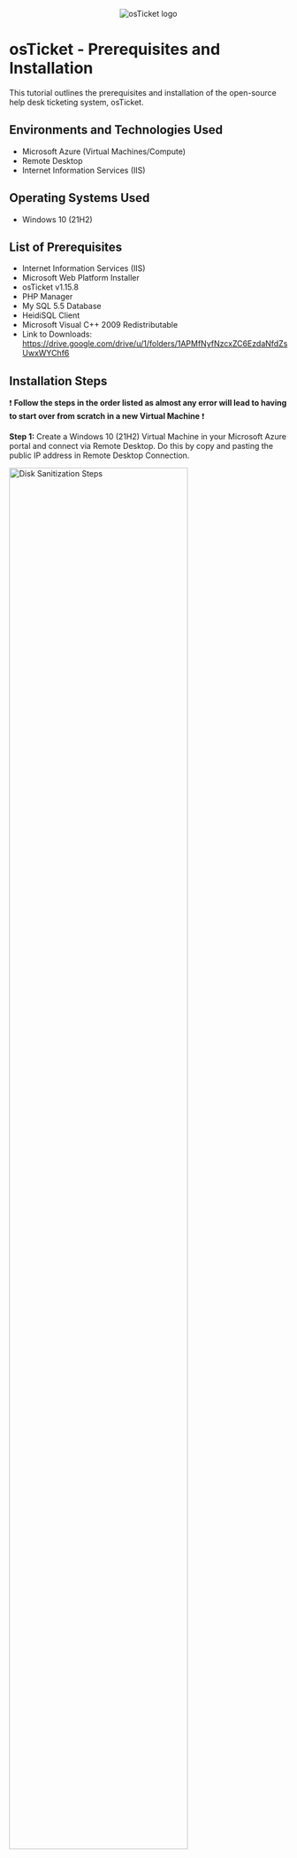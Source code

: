 <p align="center">
<img src="https://i.imgur.com/Clzj7Xs.png" alt="osTicket logo"/>
</p>

<h1>osTicket - Prerequisites and Installation</h1>
This tutorial outlines the prerequisites and installation of the open-source help desk ticketing system, osTicket.<br />


<h2>Environments and Technologies Used</h2>

- Microsoft Azure (Virtual Machines/Compute)
- Remote Desktop
- Internet Information Services (IIS)

<h2>Operating Systems Used </h2>

- Windows 10</b> (21H2)

<h2>List of Prerequisites</h2>

- Internet Information Services (IIS)
- Microsoft Web Platform Installer
- osTicket v1.15.8
- PHP Manager
- My SQL 5.5 Database
- HeidiSQL Client
- Microsoft Visual C++ 2009 Redistributable
- Link to Downloads: https://drive.google.com/drive/u/1/folders/1APMfNyfNzcxZC6EzdaNfdZsUwxWYChf6

<h2>Installation Steps</h2>

:exclamation: **Follow the steps in the order listed as almost any error will lead to having to start over from scratch in a new Virtual Machine** :exclamation:

**Step 1:** Create a Windows 10</b> (21H2) Virtual Machine in your Microsoft Azure portal and connect via Remote Desktop. Do this by copy and pasting the public IP address in Remote Desktop Connection.
<p>
<img src="https://i.imgur.com/Nq0PrfI.png" height="80%" width="80%" alt="Disk Sanitization Steps"/>
<img src="https://i.imgur.com/Tb97pur.png" height="40%" width="40%" alt="Disk Sanitization Steps"/>
</p>
<p>

**Step 2:** Once up and running, install/enable "Internet Information Services" (IIS) in Windows with CGI: Control panel --> Programs --> Turn Windows features on or off --> check box titled "Internet Information Services" and expand --> expand "World Wide Web Services" --> expand "Application Development Features" --> check box titled "CGI".  IIS is a web server that allows your computer to serve up websites and because OsTicket runs out of a website, we need to setup and configure IIS.

<p align="center">
<img src="https://imgur.com/Pp3YiGv.png" height="60%" width="60%" alt="osTicket Prereqs and Installation"/>
<img src="https://i.imgur.com/dCCltnf.png" height="40%" width="40%" alt="osTicket Prereqs and Installation"/>

</p>
<p>

  
**Step 3:** Download and install Web Platform Installer from Google Drive download links.
  
Search, add, and install the following through Web Platform Installer: MySQL 5.5 database, PHP 5.6.31, and all simple versions of PHP (x86) 7.0 through 7.3.

<p align="center">
<img src="https://i.imgur.com/UfPy9AD.png" height="50%" width="50%" alt="osTicket Prereqs and Installation"/>
</p>
<p align="center">
<img src="https://i.imgur.com/tEfOjy9.png" height="50%" width="50%" alt="osTicket Prereqs and Installation"/>
</p>
<p>

MySQL 5.5 will require a name and password, *root* and *Password1* respectively when you try to install. Make note of the name / password in a text file as you will need it again later on in the installation process.

  
**Step 4:** Fix any failures in the installation by going to Google Drive to download and install *PHP 7.3.8*, *PHP Manager*, and *Microsoft Visual C++ 2009 Redistributable Package*.

<p align="center">
<img src="https://i.imgur.com/I4hZg17.png" height="60%" width="60%" alt="osTicket Prereqs and Installation"/>
</p>
<p>


**Step 5:** Download osTicket v1.15.8 from Google Drive and *Extract All*.
  
<p align="center">
<img src="https://i.imgur.com/gHFPoqP.png" height="50%" width="50%" alt="osTicket Prereqs and Installation"/>
</p>
<p>

  
Copy the "upload" folder into c:\inetpubt\wwwroot and *Rename* it "osTicket".

<p align="center">
<img src="https://i.imgur.com/E12aErK.png" height="50%" width="50%" alt="osTicket Prereqs and Installation"/>
</p>
<p>

  
**Step 6:** Open Internet Information Services and *Restart* the server on the right hand side.
  
<p align="center">
<img src="https://i.imgur.com/0gqTw9Z.png" height="70%" width="70%" alt="osTicket Prereqs and Installation"/>
</p>
<p>


Go to Sites >> Default >> osTicket and click "Browse *:80" on the right hand side.

<p align="center">
<img src="https://i.imgur.com/iqCf28W.png" height="70%" width="70%" alt="osTicket Prereqs and Installation"/>
</p>

A window should open in your browser. This will eventually become your osTicket website.

<p align="center">
<img src="https://i.imgur.com/zVq0ZCi.png" height="60%" width="60%" alt="osTicket Prereqs and Installation"/>
</p>
<p>


**Step 7:** Go back to Internet Information Services. Go to Sites >> Default >> osTicket and double-click the PHP Manager icon.

<p align="center">
<img src="https://i.imgur.com/9UqczOF.png" height="50%" width="50%" alt="osTicket Prereqs and Installation"/>
</p>
<p>

  
Click "Enable or disable an extension" and enable the three extensions, *php_imap.dll*, *php_intl.dll*, and *php_opcache.dll* if they are not already so.
  
<p align="center">
<img src="https://i.imgur.com/UiRVoRw.png" height="60%" width="60%" alt="osTicket Prereqs and Installation"/>
</p>
<p>
  
  
**Step 8:** Refresh the osTicket webpage. It should look something like this:
  
<p align="center">
<img src="https://i.imgur.com/tqYCpHL.png" height="40%" width="40%" alt="osTicket Prereqs and Installation"/>
</p>
<p>
  
  
**Step 9:** *Rename* "C:\inetpub\wwwroot\osTicket\include\ost-sampleconfig.php" to "C:\inetpub\wwwroot\osTicket\include\ost-config.php".
  
<p align="center">
<img src="https://i.imgur.com/Yb5ct3K.png" height="50%" width="50%" alt="osTicket Prereqs and Installation"/>
</p>
<p>
  
  
*Right-click* ost-config.php, open Properties >> Security >> Advanced >> Permissions and click "Disable Inheritance" >> "Remove".
  
<p align="center">
<img src="https://i.imgur.com/yrLMEHU.png" height="60%" width="60%" alt="osTicket Prereqs and Installation"/>
</p>
<p>
  
  
Then add new permissions for *everyone* and give *Full Control*.
  
<p align="center">
<img src="https://i.imgur.com/HE1qbyo.png" height="60%" width="60%" alt="osTicket Prereqs and Installation"/>
</p>
<p>

  
**Step 10:** Go back to your browser and click "Continue". You should land at this page:
  
<p align="center">
<img src="https://i.imgur.com/yiCMjxE.png" height="40%" width="40%" alt="osTicket Prereqs and Installation"/>
</p>
<p>

  
**Step 11:** Download and install *HeidiSQL* from Google Drive.

<p align="center">
<img src="https://i.imgur.com/gP8AR7I.png" height="60%" width="60%" alt="osTicket Prereqs and Installation"/>
</p>
<p>

  
Launch *HeidiSQL*,  create a "New Session", enter user and password, *root* and *Password1*, and click "Open".
  
<p align="center">
<img src="https://i.imgur.com/qiENBYr.png" height="60%" width="60%" alt="osTicket Prereqs and Installation"/>
</p>
<p>

  
Create a "New Database"
  
<p align="center">
<img src="https://i.imgur.com/UjyZNno.png" height="60%" width="60%" alt="osTicket Prereqs and Installation"/>
</p>
<p>

  
and name it "osTicket".
  
<p align="center">
<img src="https://i.imgur.com/Kx9TFcd.png" height="60%" width="60%" alt="osTicket Prereqs and Installation"/>
</p>
<p>

  
**Step 12:** Go back to the browser and continue setting up osTicket by filling out the fields.
  
- Help Desk Name: *Name*'s Help Desk
- Default Email: whichever email you want (nothing will be sent to it, just for practice)

- First Name: your first name
- Last Name: your last name
- Email Address: whichever email you want (needs to be different from the Default Email)
- Username: user_admin (just to keep it simple)
- Password: Password1 (add "user_admin" credentials to your "passwords" text file for later)
  
- MySQL Database: osTicket (the one you just created in HeidiSQL)
- MySQL Username: root
- MySQL Password: Password1
  
<p align="center">
<img src="https://i.imgur.com/a1wkuPL.png" height="50%" width="50%" alt="osTicket Prereqs and Installation"/>
</p>
<p>

  
Click "Install Now" and you should land at this page.
  
<p align="center">
<img src="https://i.imgur.com/zX5qbE8.png" height="60%" width="60%" alt="osTicket Prereqs and Installation"/>
</p>
<p>

Congratulations! You've successfully installed your own Help Desk Ticketing System :grin: :tada:


Take note of these two links:
  
<p align="center">
<img src="https://i.imgur.com/xqOBpZL.png" height="60%" width="60%" alt="osTicket Prereqs and Installation"/>
</p>
<p>

"Your osTicket URL" takes you to the End User Portal where Users can submit tickets for assistance.

<p align="center">
<img src="https://i.imgur.com/ASpHU9g.png" height="60%" width="60%" alt="osTicket Prereqs and Installation"/>
</p>
<p>
  
"Your Staff Control Panel" takes you to the Admin / Staff Portal where you can login and start working through tickets.

<p align="center">
<img src="https://i.imgur.com/p9QBidg.png" height="60%" width="60%" alt="osTicket Prereqs and Installation"/>
</p>
<p>


**Now it's time to cleanup in preparation for Post-Installation Setup.** 

**Step 13:** Delete C:\inetpub\wwwroot\osTicket\setup folder.
  
<p align="center">
<img src="https://i.imgur.com/jMpbOyO.png" height="60%" width="60%" alt="osTicket Prereqs and Installation"/>
</p>
<p>

You may need to delete the contents of the "setup" folder first before it allows you to delete the folder itself.
  
<p align="center">
<img src="https://i.imgur.com/0wr5oFT.png" height="60%" width="60%" alt="osTicket Prereqs and Installation"/>
</p>
<p>

**Final Step:** Reset permissions for *Everyone* back to "read" and "read & execute" in C:\inetpub\wwwroot\osTicket\include\ost-config.php

<p align="center">
<img src="https://i.imgur.com/9aYDI8d.png" height="50%" width="50%" alt="osTicket Prereqs and Installation"/>
</p>
<p>


:tada: **Congratulations on completing your osTicket Help Desk Ticketing System Installation!** 🎉
  

<p align="center">
<img src="https://i.imgur.com/Clzj7Xs.png" alt="osTicket Prereqs and Installation"/>
</p>
<p>
